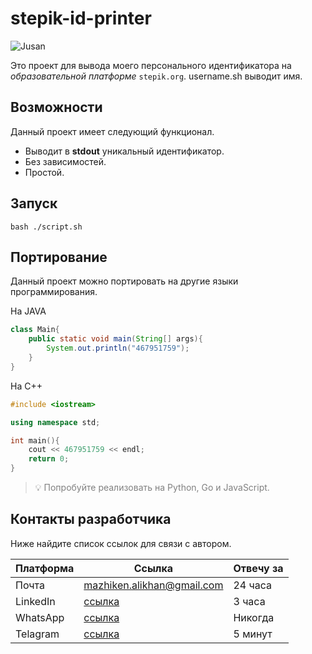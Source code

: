 # stepik-id-printer

![Jusan](https://ucarecdn.com/02b8ff49-8f2b-4ce9-be84-7d4bdc6b9b67/)

Это проект для вывода моего персонального идентификатора на *образовательной платформе* ```stepik.org```.
username.sh выводит имя.

## Возможности

Данный проект имеет следующий функционал.

- Выводит в **stdout** уникальный идентификатор.
- Без зависимостей.
- Простой.

## Запуск

``` 
bash ./script.sh 
```

## Портирование

Данный проект можно портировать на другие языки программирования.

На JAVA

```java
class Main{
    public static void main(String[] args){
        System.out.println("467951759");  
    }
}
```

На C++

```cpp
#include <iostream>

using namespace std;

int main(){
    cout << 467951759 << endl;
    return 0;
}
```

> :bulb: <font color="gray">Попробуйте реализовать на Python, Go и JavaScript.</font>

## Контакты разработчика

Ниже найдите список ссылок для связи с автором.

|Платформа|Ссылка|Отвечу за|
|---------|------|---------|
|Почта    |mazhiken.alikhan@gmail.com|24 часа  |
|LinkedIn |[ссылка](https://kz.linkedin.com/in/mazhiken/en)|3 часа   |
|WhatsApp |[ссылка](https://www.whatsapp.com/)|Никогда |
|Telagram |[ссылка](https://web.telegram.org/z/#956633793)|5 минут  |
